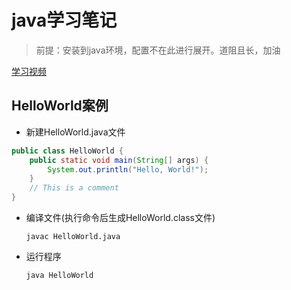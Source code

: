 # java学习笔记

> 前提：安装到java环境，配置不在此进行展开。道阻且长，加油

[学习视频](https://www.bilibili.com/video/BV17F411T7Ao?spm_id_from=333.788.player.switch&vd_source=4046650f4b6e75ab86067f7a5a418626&p=8 "学习视频")

## HelloWorld案例

* 新建HelloWorld.java文件

```Java
public class HelloWorld {
    public static void main(String[] args) {
        System.out.println("Hello, World!");
    }
    // This is a comment
}
```

* 编译文件(执行命令后生成HelloWorld.class文件)
  ```shell
  javac HelloWorld.java
  ```
* 运行程序
  ```shell
  java HelloWorld
  ```
